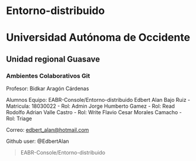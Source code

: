 # Entorno-distribuido

# Universidad Autónoma de Occidente
## Unidad regional Guasave
### Ambientes Colaborativos Git

Profesor: Bidkar Aragón Cárdenas

Alumnos Equipo: EABR-Console/Entorno-distribuido
Edbert Alan Bajo Ruiz - Matricula: 18030022 - Rol: Admin
Jorge Humberto Gamez - Rol: Read
Rodolfo Adrian Valle Castro - Rol: Write
Flavio Cesar Morales Camacho - Rol: Triage

Correo: edbert_alan@hotmail.com

Github user: @EdbertAlan


> EABR-Console/Entorno-distribuido